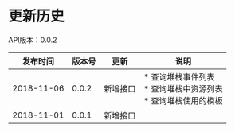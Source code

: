 # 更新历史 #
API版本：0.0.2

|发布时间|版本号|更新|说明|
|---|---|---|---|
|2018-11-06|0.0.2 |新增接口|* 查询堆栈事件列表<br>* 查询堆栈中资源列表<br>* 查询堆栈使用的模板| 
|2018-11-01|0.0.1 |新增接口|| 
